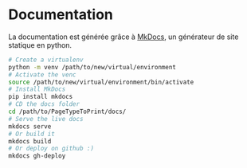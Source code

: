 # Documentation

La documentation est générée grâce à [MkDocs](https://www.mkdocs.org/), un générateur de site statique en python.

```sh
# Create a virtualenv
python -m venv /path/to/new/virtual/environment
# Activate the venc
source /path/to/new/virtual/environment/bin/activate
# Install MkDocs
pip install mkdocs
# CD the docs folder
cd /path/to/PageTypeToPrint/docs/
# Serve the live docs
mkdocs serve
# Or build it
mkdocs build
# Or deploy on github :)
mkdocs gh-deploy
```